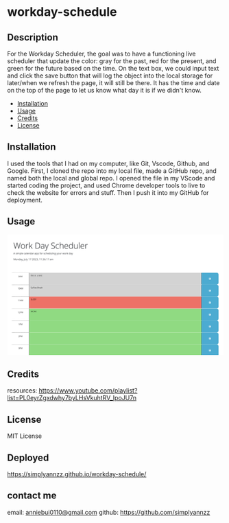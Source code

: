 # workday-schedule
## Description

For the Workday Scheduler, the goal was to have a functioning live scheduler that update the color: gray for the past, red for the present, and green for the future based on the time. On the text box, we could input text and click the save button that will log the object into the local storage for later/when we refresh the page, it will still be there. It has the time and date on the top of the page to let us know what day it is if we didn't know.

- [Installation](#installation)
- [Usage](#usage)
- [Credits](#credits)
- [License](#license)

## Installation

I used the tools that I had on my computer, like Git, Vscode, Github, and Google. First, I cloned the repo into my local file, made a GitHub repo, and named both the local and global repo. I opened the file in my VScode and started coding the project, and used Chrome developer tools to live to check the website for errors and stuff. Then I push it into my GitHub for deployment.

## Usage

![alt text](./Assets/workday.png)

## Credits

resources:
https://www.youtube.com/playlist?list=PL0eyrZgxdwhy7byLHsVkuhtRV_IpoJU7n

## License

MIT License

## Deployed
https://simplyannzz.github.io/workday-schedule/

## contact me

email: anniebui0110@gmail.com
github: https://github.com/simplyannzz
